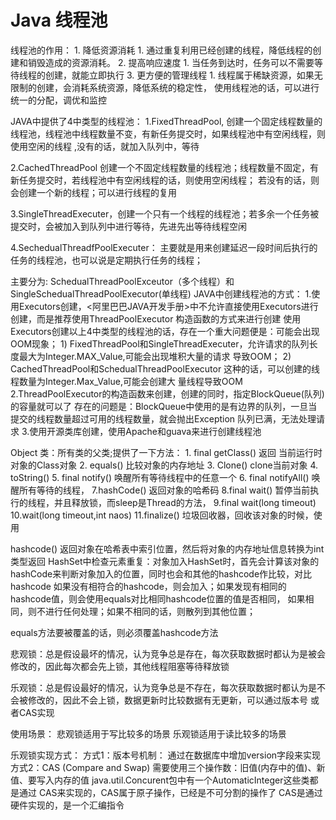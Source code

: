 # Java 线程池

线程池的作用： 1. 降低资源消耗 1. 通过重复利用已经创建的线程，降低线程的创建和销毁造成的资源消耗。 2. 提高响应速度 1. 当任务到达时，任务可以不需要等待线程的创建，就能立即执行 3. 更方便的管理线程 1. 线程属于稀缺资源，如果无限制的创建，会消耗系统资源，降低系统的稳定性， 使用线程池的话，可以进行统一的分配，调优和监控

JAVA中提供了4中类型的线程池： 1.FixedThreadPool, 创建一个固定线程数量的线程池，线程池中线程数量不变，有新任务提交时，如果线程池中有空闲线程，则使用空闲的线程 ,没有的话，就加入队列中，等待

2.CachedThreadPool 创建一个不固定线程数量的线程池；线程数量不固定，有新任务提交时，若线程池中有空闲线程的话，则使用空闲线程；
		若没有的话，则会创建一个新的线程；可以进行线程的复用

3.SingleThreadExecuter，创建一个只有一个线程的线程池；若多余一个任务被提交时，会被加入到队列中进行等待，先进先出等待线程空闲

4.SechedualThreadfPoolExecuter： 主要就是用来创建延迟一段时间后执行的任务的线程池，也可以说是定期执行任务的线程；

主要分为: SchedualThreadPoolExceutor（多个线程）和SingleSchedualThreadPoolExecutor(单线程)
JAVA中创建线程池的方式： 1.使用Executors创建，<阿里巴巴JAVA开发手册>中不允许直接使用Executors进行创建，而是推荐使用ThreadPoolExecutor 构造函数的方式来进行创建 使用Executors创建以上4中类型的线程池的话，存在一个重大问题便是：可能会出现OOM现象； 1) FixedThreadPool和SingleThreadExecuter，允许请求的队列长度最大为Integer.MAX_Value,可能会出现堆积大量的请求 导致OOM； 2) CachedThreadPool和SchedualThreadPoolExecutor 这种的话，可以创建的线程数量为Integer.Max_Value,可能会创建大 量线程导致OOM 2.ThreadPoolExecutor的构造函数来创建，创建的同时，指定BlockQueue(队列)的容量就可以了 存在的问题是：BlockQueue中使用的是有边界的队列，一旦当提交的线程数量超过可用的线程数量，就会抛出Exception 队列已满，无法处理请求 3.使用开源类库创建，使用Apache和guava来进行创建线程池

Object 类：所有类的父类;提供了一下方法： 1. final getClass() 返回 当前运行时对象的Class对象 2. equals() 比较对象的内存地址 3. Clone() clone当前对象 4. toString() 5. final notify() 唤醒所有等待线程中的任意一个 6. final notifyAll() 唤醒所有等待的线程， 7.hashCode() 返回对象的哈希码 8.final wait() 暂停当前执行的线程，并且释放锁，而sleep是Thread的方法， 9.final wait(long timeout) 10.wait(long timeout,int naos) 11.finalize() 垃圾回收器，回收该对象的时候，使用

hashcode() 返回对象在哈希表中索引位置，然后将对象的内存地址信息转换为int类型返回 HashSet中检查元素重复：对象加入HashSet时，首先会计算该对象的hashCode来判断对象加入的位置，同时也会和其他的hashcode作比较，对比hashcode 如果没有相符合的hashcode，则会加入；如果发现有相同的hashcode值，则会使用equals对比相同hashcode位置的值是否相同， 如果相同，则不进行任何处理；如果不相同的话，则散列到其他位置；

equals方法要被覆盖的话，则必须覆盖hashcode方法

悲观锁：总是假设最坏的情况，认为竞争总是存在，每次获取数据时都认为是被会 修改的，因此每次都会先上锁，其他线程阻塞等待释放锁

乐观锁：总是假设最好的情况，认为竞争总是不存在，每次获取数据时都认为是不 会被修改的，因此不会上锁，数据更新时比较数据有无更新，可以通过版本号 或者CAS实现

使用场景： 悲观锁适用于写比较多的场景 乐观锁适用于读比较多的场景

乐观锁实现方式： 方式1：版本号机制： 通过在数据库中增加version字段来实现 方式2：CAS (Compare and Swap) 需要使用三个操作数：旧值(内存中的值)、新值、要写入内存的值 java.util.Concurent包中有一个AutomaticInteger这些类都是通过 CAS来实现的，CAS属于原子操作，已经是不可分割的操作了 CAS是通过硬件实现的，是一个汇编指令
